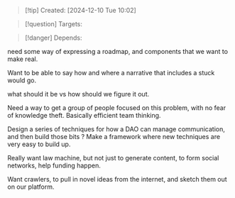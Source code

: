 
>[!tip] Created: [2024-12-10 Tue 10:02]

>[!question] Targets: 

>[!danger] Depends: 

need some way of expressing a roadmap, and components that we want to make real.

Want to be able to say how and where a narrative that includes a stuck would go.

what should it be vs how should we figure it out.

Need a way to get a group of people focused on this problem, with no fear of knowledge theft.  Basically efficient team thinking.

Design a series of techniques for how a DAO can manage communication, and then build those bits ?  Make a framework where new techniques are very easy to build up.

Really want law machine, but not just to generate content, to form social networks, help funding happen.

Want crawlers, to pull in novel ideas from the internet, and sketch them out on our platform.